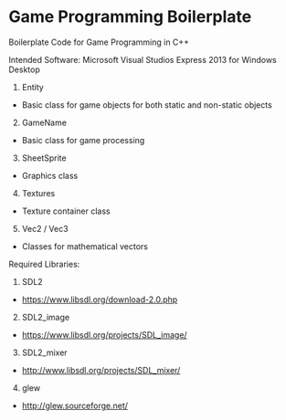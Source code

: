 Game Programming Boilerplate
============================

Boilerplate Code for Game Programming in C++

Intended Software: Microsoft Visual Studios Express 2013 for Windows Desktop

1. Entity
  * Basic class for game objects for both static and non-static objects
2. GameName
  * Basic class for game processing
3. SheetSprite
  * Graphics class
4. Textures
  * Texture container class 
5. Vec2 / Vec3
  * Classes for mathematical vectors

Required Libraries:

1. SDL2
  * https://www.libsdl.org/download-2.0.php
2. SDL2_image
  * https://www.libsdl.org/projects/SDL_image/
3. SDL2_mixer
  * http://www.libsdl.org/projects/SDL_mixer/
4. glew
  * http://glew.sourceforge.net/
